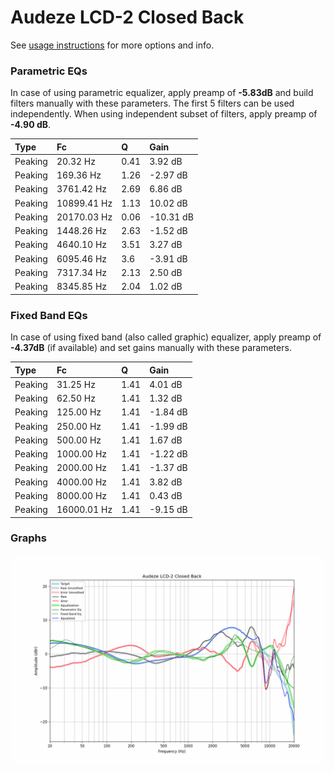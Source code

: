 # Audeze LCD-2 Closed Back
See [usage instructions](https://github.com/jaakkopasanen/AutoEq#usage) for more options and info.

### Parametric EQs
In case of using parametric equalizer, apply preamp of **-5.83dB** and build filters manually
with these parameters. The first 5 filters can be used independently.
When using independent subset of filters, apply preamp of **-4.90 dB**.

| Type    | Fc          |    Q | Gain      |
|:--------|:------------|:-----|:----------|
| Peaking | 20.32 Hz    | 0.41 | 3.92 dB   |
| Peaking | 169.36 Hz   | 1.26 | -2.97 dB  |
| Peaking | 3761.42 Hz  | 2.69 | 6.86 dB   |
| Peaking | 10899.41 Hz | 1.13 | 10.02 dB  |
| Peaking | 20170.03 Hz | 0.06 | -10.31 dB |
| Peaking | 1448.26 Hz  | 2.63 | -1.52 dB  |
| Peaking | 4640.10 Hz  | 3.51 | 3.27 dB   |
| Peaking | 6095.46 Hz  | 3.6  | -3.91 dB  |
| Peaking | 7317.34 Hz  | 2.13 | 2.50 dB   |
| Peaking | 8345.85 Hz  | 2.04 | 1.02 dB   |

### Fixed Band EQs
In case of using fixed band (also called graphic) equalizer, apply preamp of **-4.37dB**
(if available) and set gains manually with these parameters.

| Type    | Fc          |    Q | Gain     |
|:--------|:------------|:-----|:---------|
| Peaking | 31.25 Hz    | 1.41 | 4.01 dB  |
| Peaking | 62.50 Hz    | 1.41 | 1.32 dB  |
| Peaking | 125.00 Hz   | 1.41 | -1.84 dB |
| Peaking | 250.00 Hz   | 1.41 | -1.99 dB |
| Peaking | 500.00 Hz   | 1.41 | 1.67 dB  |
| Peaking | 1000.00 Hz  | 1.41 | -1.22 dB |
| Peaking | 2000.00 Hz  | 1.41 | -1.37 dB |
| Peaking | 4000.00 Hz  | 1.41 | 3.82 dB  |
| Peaking | 8000.00 Hz  | 1.41 | 0.43 dB  |
| Peaking | 16000.01 Hz | 1.41 | -9.15 dB |

### Graphs
![](./Audeze%20LCD-2%20Closed%20Back.png)